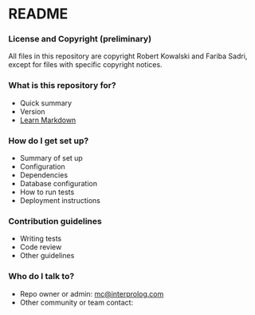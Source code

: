 # README #

### License and Copyright (preliminary) ###
All files in this repository are copyright Robert Kowalski and Fariba Sadri, except for files with specific copyright notices.

### What is this repository for? ###

* Quick summary
* Version
* [Learn Markdown](https://bitbucket.org/tutorials/markdowndemo)

### How do I get set up? ###

* Summary of set up
* Configuration
* Dependencies
* Database configuration
* How to run tests
* Deployment instructions

### Contribution guidelines ###

* Writing tests
* Code review
* Other guidelines

### Who do I talk to? ###

* Repo owner or admin: mc@interprolog.com 
* Other community or team contact: 
